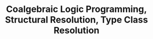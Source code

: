 ---
title: "Coalgebraic Logic Programming, Structural Resolution, Type Class Resolution"
draft: false
description: "Coalgebraic Logic Programming, Structural Resolution, Type Class Resolution."
slug: "Coalgebraic Logic Programming, Structural Resolution, Type Class Resolution."
tags: ["Recently Completed Projects"]
showDateUpdated: true
---